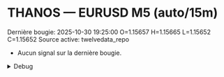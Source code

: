 # THANOS — EURUSD M5 (auto/15m)
Dernière bougie: 2025-10-30 19:25:00  O=1.15657  H=1.15665  L=1.15652  C=1.15652
Source active: twelvedata_repo

- Aucun signal sur la dernière bougie.

<details><summary>Debug</summary>

- TD_API_KEY manquant.

</details>